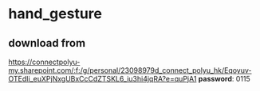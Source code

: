 # hand_gesture

## download from
https://connectpolyu-my.sharepoint.com/:f:/g/personal/23098979d_connect_polyu_hk/Eqoyuv-OTEdIi_euXPjNxgUBxCcCdZTSKL6_iu3hi4jqRA?e=quPjA1
__password__: 0115
